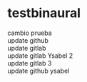 # testbinaural  
cambio prueba  
update github  
update gitlab  
update gitlab Ysabel 2   
update gitlab 3  
update github ysabel  
